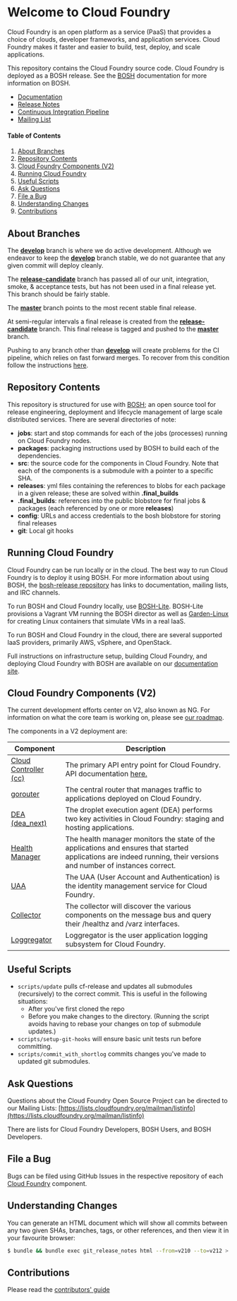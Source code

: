 # Welcome to Cloud Foundry

Cloud Foundry is an open platform as a service (PaaS) that provides a choice of clouds, developer frameworks, and application services. Cloud Foundry makes it faster and easier to build, test, deploy, and scale applications.

This repository contains the Cloud Foundry source code. Cloud Foundry is deployed as a BOSH release.  See the [BOSH](http://bosh.io/) documentation for more information on BOSH.

* [Documentation](http://docs.cloudfoundry.org/)
* [Release Notes](https://github.com/cloudfoundry/cf-release/releases)
* [Continuous Integration Pipeline](https://release-integration.ci.cf-app.com/teams/main/pipelines/cf-release)
* [Mailing List](https://lists.cloudfoundry.org/archives/list/cf-dev@lists.cloudfoundry.org/)

#### Table of Contents
1. [About Branches](#about-branches)
1. [Repository Contents](#repository-contents)
1. [Cloud Foundry Components (V2)](#cloud-foundry-components-v2)
1. [Running Cloud Foundry](#running-cloud-foundry)
1. [Useful Scripts](#useful-scripts)
1. [Ask Questions](#ask-questions)
1. [File a Bug](#file-a-bug)
1. [Understanding Changes](#understanding-changes)
1. [Contributions](#contributions)

## About Branches

The [**develop**](https://github.com/cloudfoundry/cf-release/tree/develop) branch is where we do active development. Although we endeavor to keep the [**develop**](https://github.com/cloudfoundry/cf-release/tree/develop) branch stable, we do not guarantee that any given commit will deploy cleanly.

The [**release-candidate**](https://github.com/cloudfoundry/cf-release/tree/release-candidate) branch has passed all of our unit, integration, smoke, & acceptance tests, but has not been used in a final release yet. This branch should be fairly stable.

The [**master**](https://github.com/cloudfoundry/cf-release/tree/master) branch points to the most recent stable final release.

At semi-regular intervals a final release is created from the [**release-candidate**](https://github.com/cloudfoundry/cf-release/tree/release-candidate) branch. This final release is tagged and pushed to the [**master**](https://github.com/cloudfoundry/cf-release/tree/master) branch.

Pushing to any branch other than [**develop**](https://github.com/cloudfoundry/cf-release/tree/develop) will create problems for the CI pipeline, which relies on fast forward merges. To recover from this condition follow the instructions [here](docs/fix_commit_to_master.md).

## Repository Contents

This repository is structured for use with [BOSH](http://github.com/cloudfoundry/bosh); an open source tool for release engineering, deployment and lifecycle management of large scale distributed services. There are several directories of note:

- **jobs**: start and stop commands for each of the jobs (processes) running on Cloud Foundry nodes.
- **packages**: packaging instructions used by BOSH to build each of the dependencies.
- **src**: the source code for the components in Cloud Foundry. Note that each of the components is a submodule with a pointer to a specific SHA.
- **releases**: yml files containing the references to blobs for each package in a given release; these are solved within **.final_builds**
- **.final_builds**: references into the public blobstore for final jobs & packages (each referenced by one or more **releases**)
- **config**: URLs and access credentials to the bosh blobstore for storing final releases
- **git**: Local git hooks

## Running Cloud Foundry

Cloud Foundry can be run locally or in the cloud.  The best way to run Cloud Foundry is to deploy it using BOSH.  For more information about using BOSH, the [bosh-release repository](https://github.com/cloudfoundry/bosh) has links to documentation, mailing lists, and IRC channels.

To run BOSH and Cloud Foundry locally, use [BOSH-Lite](https://github.com/cloudfoundry/bosh-lite).  BOSH-Lite provisions a Vagrant VM running the BOSH director as well as [Garden-Linux](https://github.com/cloudfoundry-incubator/garden-linux) for creating Linux containers that simulate VMs in a real IaaS.

To run BOSH and Cloud Foundry in the cloud, there are several supported IaaS providers, primarily AWS, vSphere, and OpenStack.

Full instructions on infrastructure setup, building Cloud Foundry, and deploying Cloud Foundry with BOSH are available on our [documentation site](http://docs.cloudfoundry.org/deploying/).

## Cloud Foundry Components (V2)

The current development efforts center on V2, also known as NG. For information on what the core team is working on, please see [our roadmap](http://github.com/cloudfoundry-community/cf-docs-contrib/wiki#roadmap-and-trackers).

The components in a V2 deployment are:

| Component                                                                     | Description                                                                                                                                                         |
|-------------------------------------------------------------------------------|---------------------------------------------------------------------------------------------------------------------------------------------------------------------|
| [Cloud Controller (cc)](http://github.com/cloudfoundry/cloud_controller_ng) | The primary API entry point for Cloud Foundry. API documentation [here.](http://apidocs.cloudfoundry.org)                                                                                                                     |
| [gorouter](https://github.com/cloudfoundry/gorouter)                          | The central router that manages traffic to applications deployed on Cloud Foundry.                                                                                  |
| [DEA (dea_next)](https://github.com/cloudfoundry/dea_ng)                      | The droplet execution agent (DEA) performs two key activities in Cloud Foundry: staging and hosting applications.                                                   |
| [Health Manager](https://github.com/cloudfoundry/hm9000)                      | The health manager monitors the state of the applications and ensures that started applications are indeed running, their versions and number of instances correct. |
| [UAA](https://github.com/cloudfoundry/uaa)                                    | The UAA (User Account and Authentication) is the identity management service for Cloud Foundry.                                           |
| [Collector](https://github.com/cloudfoundry/collector)                                    | The collector will discover the various components on the message bus and query their /healthz and /varz interfaces.                                           |
| [Loggregator](https://github.com/cloudfoundry/loggregator)                                    | Loggregator is the user application logging subsystem for Cloud Foundry.                                           |



## Useful Scripts

* `scripts/update` pulls cf-release and updates all submodules (recursively) to the correct commit.
This is useful in the following situations:
  * After you've first cloned the repo
  * Before you make changes to the directory. (Running the script avoids having to rebase your changes on top of submodule updates.)
* `scripts/setup-git-hooks` will ensure basic unit tests run before committing.
* `scripts/commit_with_shortlog` commits changes you've made to updated git submodules.

## Ask Questions

Questions about the Cloud Foundry Open Source Project can be directed to our Mailing Lists: 
[https://lists.cloudfoundry.org/mailman/listinfo](https://lists.cloudfoundry.org/mailman/listinfo)

There are lists for Cloud Foundry Developers, BOSH Users, and BOSH Developers.

## File a Bug

Bugs can be filed using GitHub Issues in the respective repository of each [Cloud Foundry](http://github.com/cloudfoundry) component.

## Understanding Changes

You can generate an HTML document which will show all commits between any two given SHAs, branches, tags, or other references, and then view it in your favourite browser:

```sh
$ bundle && bundle exec git_release_notes html --from=v210 --to=v212 > /tmp/changes.html && open /tmp/changes.html
```

## Contributions

Please read the [contributors' guide](https://github.com/cloudfoundry/cf-release/blob/master/CONTRIBUTING.md) 


